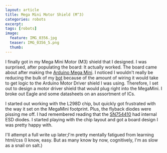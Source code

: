 ```yaml
---
layout: article
title: Mega Mini Motor Shield (M^3)
categories: robots
excerpt:
tags: [robots]
image:
  feature: IMG_0356.jpg
  teaser: IMG_0356_5.png
  thumb:
---
```

I finally got in my Mega Mini Motor (M3) shield that I designed.  I was surprised, after populating the board: It actually worked.  The board came about after making the [Arduino Mega Mini](http://letsmakerobots.com/node/36273).  I noticed I wouldn't really be reducing the bulk of my [bot](http://letsmakerobots.com/node/35922) because of the amount of wiring it would take to get logic to the Arduino Motor Driver shield I was using.  Therefore, I set out to design a motor driver shield that would plug right into the MegaMini.  I broke out Eagle and some datasheets on an assortment of ICs.

I started out working with the L298D chip, but quickly got frustrated with the way it set on the MegaMini footprint.  Plus, the flyback diodes were pissing me off.  I had remembered reading that the [SN754410](http://www.ti.com/lit/ds/symlink/sn754410.pdf) had internal ESD diodes.  I started playing with the chip layout and got a board design I was pretty happy with.  

I'll attempt a full write up later;I'm pretty mentally fatigued from learning html/css (I know, easy.  But as many know by now, cognitively, I'm as slow as a snail on salt.)
